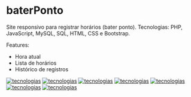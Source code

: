 # baterPonto
Site responsivo para registrar horários (bater ponto). Tecnologias: PHP, JavaScript, MySQL, SQL, HTML, CSS e Bootstrap.

Features:
- Hora atual
- Lista de horários
- Histórico de registros

[![tecnologias](https://img.shields.io/badge/PHP-777BB4?style=for-the-badge&logo=php&logoColor=white)](https://github.com/AshileySabah/baterPonto)
[![tecnologias](https://img.shields.io/badge/JavaScript-F7DF1E?style=for-the-badge&logo=javascript&logoColor=black)](https://github.com/AshileySabah/baterPonto)
[![tecnologias](https://img.shields.io/badge/MySQL-00000F?style=for-the-badge&logo=mysql&logoColor=white)](https://github.com/AshileySabah/baterPonto)
[![tecnologias](https://img.shields.io/badge/Git-F05032?style=for-the-badge&logo=git&logoColor=white)](https://github.com/AshileySabah/baterPonto)
[![tecnologias](https://img.shields.io/badge/HTML5-E34F26?style=for-the-badge&logo=html5&logoColor=white)](https://github.com/AshileySabah/baterPonto)
[![tecnologias](https://img.shields.io/badge/CSS3-1572B6?style=for-the-badge&logo=css3&logoColor=white)](https://github.com/AshileySabah/baterPonto)
[![tecnologias](https://img.shields.io/badge/Bootstrap-563D7C?style=for-the-badge&logo=bootstrap&logoColor=white)](https://github.com/AshileySabah/baterPonto)
